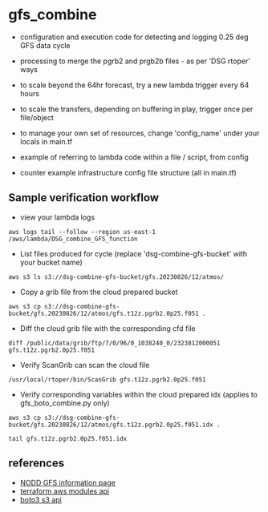 # gfs_combine

- configuration and execution code for detecting and logging 0.25 deg GFS data cycle
- processing to merge the pgrb2 and prgb2b files - as per 'DSG rtoper' ways
- to scale beyond the 64hr forecast, try a new lambda trigger every 64 hours
- to scale the transfers, depending on buffering in play, trigger once per file/object
- to manage your own set of resources, change 'config_name' under your locals in main.tf


- example of referring to lambda code within a file / script, from config
- counter example infrastructure config file structure (all in main.tf)

## Sample verification workflow
- view your lambda logs

```aws logs tail --follow --region us-east-1 /aws/lambda/DSG_combine_GFS_function```

- List files produced for cycle (replace 'dsg-combine-gfs-bucket' with your bucket name)

```aws s3 ls s3://dsg-combine-gfs-bucket/gfs.20230826/12/atmos/``` 

- Copy a grib file from the cloud prepared bucket

```aws s3 cp s3://dsg-combine-gfs-bucket/gfs.20230826/12/atmos/gfs.t12z.pgrb2.0p25.f051 .``` 
- Diff the cloud grib file with the corresponding cfd file

```diff /public/data/grib/ftp/7/0/96/0_1038240_0/2323812000051 gfs.t12z.pgrb2.0p25.f051```
- Verify ScanGrib can scan the cloud file

```/usr/local/rtoper/bin/ScanGrib gfs.t12z.pgrb2.0p25.f051```
- Verify corresponding variables within the cloud prepared idx (applies to gfs_boto_combine.py only)

```aws s3 cp s3://dsg-combine-gfs-bucket/gfs.20230826/12/atmos/gfs.t12z.pgrb2.0p25.f051.idx .``` 

```tail gfs.t12z.pgrb2.0p25.f051.idx```

## references
- [NODD GFS information page](https://registry.opendata.aws/noaa-gfs-bdp-pds/)
- [terraform aws modules api](https://registry.terraform.io/search/modules?namespace=terraform-aws-modules)
- [boto3 s3 api](https://boto3.amazonaws.com/v1/documentation/api/latest/reference/services/s3.html)
